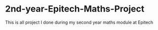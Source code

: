 # 2nd-year-Epitech-Maths-Project
This is all project I done during my second year maths module at Epitech
